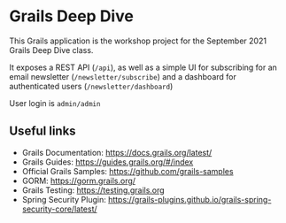 # Grails Deep Dive 

This Grails application is the workshop project for the September 2021 Grails Deep Dive class. 

It exposes a REST API (`/api`), as well as a simple UI for subscribing for an email newsletter (`/newsletter/subscribe`) and a dashboard for authenticated users (`/newsletter/dashboard`)

User login is `admin/admin`

## Useful links

- Grails Documentation: https://docs.grails.org/latest/
- Grails Guides: https://guides.grails.org/#/index
- Official Grails Samples: https://github.com/grails-samples
- GORM: https://gorm.grails.org/
- Grails Testing: https://testing.grails.org
- Spring Security Plugin: https://grails-plugins.github.io/grails-spring-security-core/latest/


